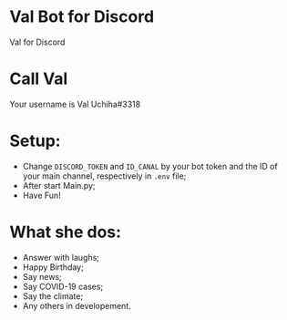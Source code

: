 # Val Bot for Discord
Val for Discord

# Call Val
Your username is Val Uchiha#3318

# Setup:

- Change `DISCORD_TOKEN` and `ID_CANAL` by your bot token and the ID of your main channel, respectively in `.env` file;
- After start Main.py; 
- Have Fun!

# What she dos:

- Answer with laughs;
- Happy Birthday;
- Say news;
- Say COVID-19 cases;
- Say the climate;
- Any others in developement.

